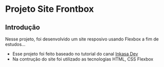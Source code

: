 # Projeto Site Frontbox

## Introdução

Nesse projeto, foi desenvolvido um site resposivo usando Flexbox a fim de estudos...

* Esse projeto foi feito baseado no tutorial do canal [Inkasa Dev](https://youtube.com/playlist?list=PL28O_hEAqjAsDpyOY09Ju_KJcHegksekf)
* Na contrução do site foi utilizado as tecnologias HTML, CSS Flexbox